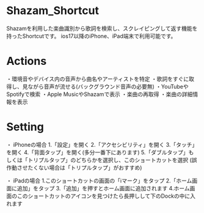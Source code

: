 # Shazam_Shortcut
Shazamを利用した楽曲識別から歌詞を検索し、スクレイピングして返す機能を持ったShortcutです。
ios17以降のiPhone、iPad端末で利用可能です。

# Actions
・環境音やデバイス内の音声から曲名やアーティストを特定
・歌詞をすぐに取得し、見ながら音声が流せる(バックグラウンド音声の必要無)
・YouTubeやSpotifyで検索
・Apple MusicやShazamで表示
・楽曲の再取得
・楽曲の詳細情報を表示

# Setting
・ iPhoneの場合
1.「設定」を開く
2.「アクセシビリティ」を開く
3.「タッチ」を開く
4.「背面タップ」を開く(多分一番下にあります)
5.「ダブルタップ」もしくは「トリプルタップ」のどちらかを選択し、このショートカットを選択
(誤作動させたくない場合は「トリプルタップ」がおすすめ)

・ iPadの場合
1.このショートカットの画面の「ℹ️マーク」をタップ
2.「ホーム画面に追加」をタップ
3.「追加」を押すとホーム画面に追加されます
4.ホーム画面のこのショートカットのアイコンを見つけたら長押しして下のDockの中に入れます
